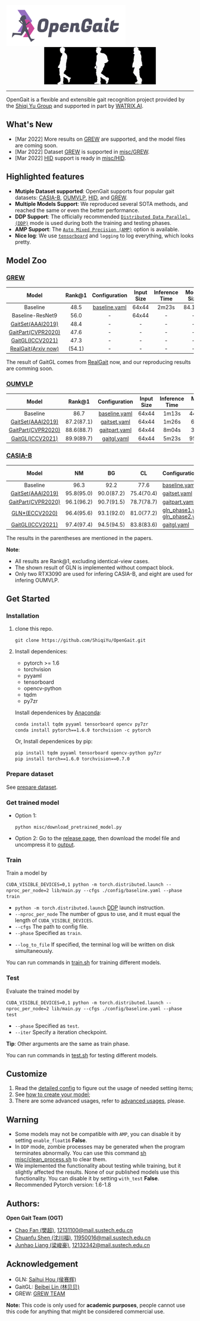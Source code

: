 <img src="./assets/logo2.png" width = "320" height = "110" alt="logo" />

<div align="center"><img src="./assets/nm.gif" width = "100" height = "100" alt="nm" /><img src="./assets/bg.gif" width = "100" height = "100" alt="bg" /><img src="./assets/cl.gif" width = "100" height = "100" alt="cl" /></div>

------------------------------------------

OpenGait is a flexible and extensible gait recognition project provided by the [Shiqi Yu Group](https://faculty.sustech.edu.cn/yusq/) and supported in part by [WATRIX.AI](http://www.watrix.ai).


## What's New
- [Mar 2022] More results on [GREW](https://www.grew-benchmark.org) are supported, and the model files are coming soon.
- [Mar 2022] Dataset [GREW](https://www.grew-benchmark.org) is supported in [misc/GREW](./misc/GREW).
- [Mar 2022] [HID](http://hid2022.iapr-tc4.org/) support is ready in [misc/HID](./misc/HID).

## Highlighted features
- **Mutiple Dataset supported**: OpenGait supports four popular gait datasets: [CASIA-B](http://www.cbsr.ia.ac.cn/english/Gait%20Databases.asp), [OUMVLP](http://www.am.sanken.osaka-u.ac.jp/BiometricDB/GaitMVLP.html), [HID](http://hid2022.iapr-tc4.org/), and [GREW](https://www.grew-benchmark.org).
- **Multiple Models Support**: We reproduced several SOTA methods, and reached the same or even the better performance. 
- **DDP Support**: The officially recommended [`Distributed Data Parallel (DDP)`](https://pytorch.org/tutorials/intermediate/ddp_tutorial.html) mode is used during both the training and testing phases.
- **AMP Support**: The [`Auto Mixed Precision (AMP)`](https://pytorch.org/tutorials/recipes/recipes/amp_recipe.html?highlight=amp) option is available.
- **Nice log**: We use [`tensorboard`](https://pytorch.org/docs/stable/tensorboard.html) and `logging` to log everything, which looks pretty.

## Model Zoo

### [GREW](https://www.grew-benchmark.org)
|                                                                                          Model                                                                                          |   Rank@1   |                Configuration                 | Input Size | Inference Time | Model Size |
| :-------------------------------------------------------------------------------------------------------------------------------------------------------------------------------------: | :--------: | :------------------------------------------: | :--------: | :-------------: | :--------: |
|  Baseline                       |    48.5    | [baseline.yaml](config/baseline_GREW.yaml)   |   64x44    | 2m23s          |   84.12M   |
|  Baseline-ResNet9               |    56.0    | -                                            |   64x44    | -              |   -        |
| [GaitSet(AAAI2019)](https://arxiv.org/pdf/1811.06186.pdf)                        |    48.4    | -                                            |   -        | -              |   -        |
|  [GaitPart(CVPR2020)](http://home.ustc.edu.cn/~saihui/papers/cvpr2020_gaitpart.pdf)                       |    47.6    | -                                            |   -        | -              |   -        |
|  [GaitGL(ICCV2021)](https://openaccess.thecvf.com/content/ICCV2021/papers/Lin_Gait_Recognition_via_Effective_Global-Local_Feature_Representation_and_Local_Temporal_ICCV_2021_paper.pdf)                         |    47.3    | -                                            |   -        | -              |   -        |
|  [RealGait(Arxiv now)](https://arxiv.org/pdf/2201.04806.pdf)|    (54.1)    | -                                            |   -        | -              |   -        |

The result of GaitGL comes from [RealGait](https://arxiv.org/pdf/2201.04806.pdf) now, 
and our reproducing results are comming soon. 

### [OUMVLP](http://www.am.sanken.osaka-u.ac.jp/BiometricDB/GaitMVLP.html)
|                                                                                          Model                                                                                          |   Rank@1   |                Configuration                 | Input Size | Inference Time | Model Size |
| :-------------------------------------------------------------------------------------------------------------------------------------------------------------------------------------: | :--------: | :------------------------------------------: | :--------: | :-------------: | :--------: |
|                                                                                        Baseline                                                                                         |    86.7    | [baseline.yaml](config/baseline_OUMVLP.yaml) |   64x44    | 1m13s          |   44.11M   |
|                                                                [GaitSet(AAAI2019)](https://arxiv.org/pdf/1811.06186.pdf)                                                                | 87.2(87.1) |  [gaitset.yaml](config/gaitset_OUMVLP.yaml)  |   64x44    | 1m26s          |   6.31M    |
|                                                   [GaitPart(CVPR2020)](http://home.ustc.edu.cn/~saihui/papers/cvpr2020_gaitpart.pdf)                                                    | 88.6(88.7) | [gaitpart.yaml](config/gaitpart_OUMVLP.yaml) |   64x44    | 8m04s          |   3.78M    |
| [GaitGL(ICCV2021)](https://openaccess.thecvf.com/content/ICCV2021/papers/Lin_Gait_Recognition_via_Effective_Global-Local_Feature_Representation_and_Local_Temporal_ICCV_2021_paper.pdf) | 89.9(89.7) |   [gaitgl.yaml](config/gaitgl_OUMVLP.yaml)   |   64x44    | 5m23s          |   95.62M   |

###  [CASIA-B](http://www.cbsr.ia.ac.cn/english/Gait%20Databases.asp)
|                                                                                          Model                                                                                          |     NM     |     BG     |     CL     | Configuration                                                                                | Input Size | Inference Time |   Model Size   |
| :-------------------------------------------------------------------------------------------------------------------------------------------------------------------------------------: | :--------: | :--------: | :--------: | :------------------------------------------------------------------------------------------- | :--------: | :------------: | :------------: |
|                                                                                        Baseline                                                                                         |    96.3    |    92.2    |    77.6    | [baseline.yaml](config/baseline.yaml)                                                        |   64x44    |      12s       |     3.78M      |
|                                                                [GaitSet(AAAI2019)](https://arxiv.org/pdf/1811.06186.pdf)                                                                | 95.8(95.0) | 90.0(87.2) | 75.4(70.4) | [gaitset.yaml](config/gaitset.yaml)                                                          |   64x44    |      13s       |     2.59M      |
|                                                   [GaitPart(CVPR2020)](http://home.ustc.edu.cn/~saihui/papers/cvpr2020_gaitpart.pdf)                                                    | 96.1(96.2) | 90.7(91.5) | 78.7(78.7) | [gaitpart.yaml](config/gaitpart.yaml)                                                        |   64x44    |      56s       |     1.20M      |
|                                                        [GLN*(ECCV2020)](http://home.ustc.edu.cn/~saihui/papers/eccv2020_gln.pdf)                                                        | 96.4(95.6) | 93.1(92.0) | 81.0(77.2) | [gln_phase1.yaml](config/gln/gln_phase1.yaml), [gln_phase2.yaml](config/gln/gln_phase2.yaml) |   128x88   |    47s/46s     | 8.54M / 14.70M |
| [GaitGL(ICCV2021)](https://openaccess.thecvf.com/content/ICCV2021/papers/Lin_Gait_Recognition_via_Effective_Global-Local_Feature_Representation_and_Local_Temporal_ICCV_2021_paper.pdf) | 97.4(97.4) | 94.5(94.5) | 83.8(83.6) | [gaitgl.yaml](config/gaitgl.yaml)                                                            |   64x44    |      38s       |     3.10M      |

The results in the parentheses are mentioned in the papers. 

**Note**:
- All results are Rank@1, excluding identical-view cases.
- The shown result of GLN is implemented without compact block. 
- Only two RTX3090 are used for infering CASIA-B, and eight are used for infering OUMVLP.



## Get Started
### Installation
1. clone this repo.
    ```
    git clone https://github.com/ShiqiYu/OpenGait.git
    ```
2. Install dependenices:
    - pytorch >= 1.6
    - torchvision
    - pyyaml
    - tensorboard
    - opencv-python
    - tqdm
    - py7zr
    
    Install dependenices by [Anaconda](https://conda.io/projects/conda/en/latest/user-guide/install/index.html):
    ```
    conda install tqdm pyyaml tensorboard opencv py7zr
    conda install pytorch==1.6.0 torchvision -c pytorch
    ```    
    Or, Install dependenices by pip:
    ```
    pip install tqdm pyyaml tensorboard opencv-python py7zr
    pip install torch==1.6.0 torchvision==0.7.0
    ```
### Prepare dataset
See [prepare dataset](docs/0.prepare_dataset.md).

### Get trained model
- Option 1:
    ```
    python misc/download_pretrained_model.py
    ```
- Option 2: Go to the [release page](https://github.com/ShiqiYu/OpenGait/releases/), then download the model file and uncompress it to [output](output).

### Train
Train a model by
```
CUDA_VISIBLE_DEVICES=0,1 python -m torch.distributed.launch --nproc_per_node=2 lib/main.py --cfgs ./config/baseline.yaml --phase train
```
- `python -m torch.distributed.launch` [DDP](https://pytorch.org/tutorials/intermediate/ddp_tutorial.html) launch instruction.
- `--nproc_per_node` The number of gpus to use, and it must equal the length of `CUDA_VISIBLE_DEVICES`.
- `--cfgs` The path to config file.
- `--phase` Specified as `train`.
<!-- - `--iter` You can specify a number of iterations or use `restore_hint` in the config file and resume training from there. -->
- `--log_to_file` If specified, the terminal log will be written on disk simultaneously. 

You can run commands in [train.sh](train.sh) for training different models.

### Test
Evaluate the trained model by
```
CUDA_VISIBLE_DEVICES=0,1 python -m torch.distributed.launch --nproc_per_node=2 lib/main.py --cfgs ./config/baseline.yaml --phase test
```
- `--phase` Specified as `test`.
- `--iter` Specify a iteration checkpoint.

**Tip**: Other arguments are the same as train phase.

You can run commands in [test.sh](test.sh) for testing different models.

## Customize
1. Read the [detailed config](docs/1.detailed_config.md) to figure out the usage of needed setting items;
2. See [how to create your model](docs/2.how_to_create_your_model.md);
3. There are some advanced usages, refer to [advanced usages](docs/3.advanced_usages.md), please.

## Warning
- Some models may not be compatible with `AMP`, you can disable it by setting `enable_float16` **False**.
- In `DDP` mode, zombie processes may be generated when the program terminates abnormally. You can use this command [sh misc/clean_process.sh](./misc/clean_process.sh) to clear them. 
- We implemented the functionality about testing while training, but it slightly affected the results. None of our published models use this functionality. You can disable it by setting `with_test` **False**.
- Recommended Pytorch version: 1.6-1.8 

## Authors:
**Open Gait Team (OGT)**
- [Chao Fan (樊超)](https://faculty.sustech.edu.cn/?p=128578&tagid=yusq&cat=2&iscss=1&snapid=1&orderby=date), 12131100@mail.sustech.edu.cn
- [Chuanfu Shen (沈川福)](https://faculty.sustech.edu.cn/?p=95396&tagid=yusq&cat=2&iscss=1&snapid=1&orderby=date), 11950016@mail.sustech.edu.cn
- [Junhao Liang (梁峻豪)](https://faculty.sustech.edu.cn/?p=95401&tagid=yusq&cat=2&iscss=1&snapid=1&orderby=date), 12132342@mail.sustech.edu.cn

## Acknowledgement
- GLN: [Saihui Hou (侯赛辉)](http://home.ustc.edu.cn/~saihui/index_english.html)
- GaitGL: [Beibei Lin (林贝贝)](https://scholar.google.com/citations?user=KyvHam4AAAAJ&hl=en&oi=ao)
- GREW: [GREW TEAM](https://www.grew-benchmark.org)
<!-- ## Citation
```
``` -->

**Note:**
This code is only used for **academic purposes**, people cannot use this code for anything that might be considered commercial use.
